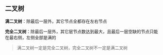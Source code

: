 ## 二叉树

**满二叉树**：除最后一层外，其它节点全都存在左右节点

**完全二叉树**：除最后一层外，其它层节点数达到最大，且最后一层空缺的节点只能在最右侧，左侧全部是满的

> 满二叉树一定是完全二叉树，完全二叉树不一定是满二叉树